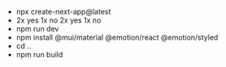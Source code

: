 - npx create-next-app@latest
- 2x yes 1x no 2x yes 1x no
- npm run dev
- npm install @mui/material @emotion/react @emotion/styled
- cd ..
- npm run build